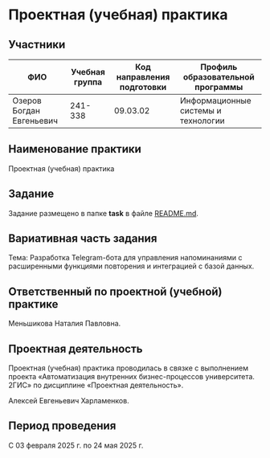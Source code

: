 # Проектная (учебная) практика

## Участники

| ФИО | Учебная группа | Код направления подготовки | Профиль образовательной программы |
|-|-|-|-|
| Озеров Богдан Евгеньевич |241-338|09.03.02|Информационные системы и технологии|

## Наименование практики

Проектная (учебная) практика

## Задание

Задание размещено в папке **task** в файле [README.md](task/README.md).

## Вариативная часть задания

Тема: Разработка Telegram-бота для управления напоминаниями с расширенными функциями повторения и интеграцией с базой данных.

## Ответственный по проектной (учебной) практике

Меньшикова Наталия Павловна.

## Проектная деятельность

Проектная (учебная) практика проводилась в связке с выполнением проекта «Автоматизация внутренних бизнес-процессов университета. 2ГИС» по дисциплине «Проектная деятельность».

Алексей Евгеньевич Харламенков.

## Период проведения

С 03 февраля 2025 г. по 24 мая 2025 г.
